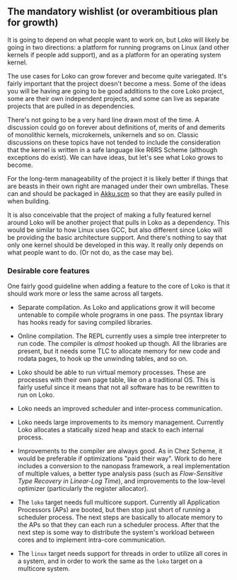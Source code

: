 ## The mandatory wishlist (or overambitious plan for growth)

It is going to depend on what people want to work on, but Loko will
likely be going in two directions: a platform for running programs on
Linux (and other kernels if people add support), and as a platform for
an operating system kernel.

The use cases for Loko can grow forever and become quite variegated.
It's fairly important that the project doesn't become a mess. Some of
the ideas you will be having are going to be good additions to the
core Loko project, some are their own independent projects, and some
can live as separate projects that are pulled in as dependencies.

There's not going to be a very hard line drawn most of the time. A
discussion could go on forever about definitions of, merits of and
demerits of monolithic kernels, microkernels, unikernels and so on.
Classic discussions on these topics have not tended to include the
consideration that the kernel is written in a safe language like R6RS
Scheme (although exceptions do exist). We can have ideas, but let's
see what Loko grows to become.

For the long-term manageability of the project it is likely better if
things that are beasts in their own right are managed under their own
umbrellas. These can and should be packaged
in [Akku.scm](https://akkuscm.org/) so that they are easily pulled
in when building.

It is also conceivable that the project of making a fully featured
kernel around Loko will be another project that pulls in Loko as a
dependency. This would be similar to how Linux uses GCC, but also
different since Loko will be providing the basic architecture support.
And there's nothing to say that only one kernel should be developed in
this way. It really only depends on what people want to do. (Or not
do, as the case may be).

### Desirable core features

One fairly good guideline when adding a feature to the core of Loko is
that it should work more or less the same across all targets.

* Separate compilation. As Loko and applications grow it will become
  untenable to compile whole programs in one pass. The psyntax library
  has hooks ready for saving compiled libraries.

* Online compilation. The REPL currently uses a simple tree
  interpreter to run code. The compiler is *almost* hooked up though.
  All the libraries are present, but it needs some TLC to allocate
  memory for new code and rodata pages, to hook up the unwinding
  tables, and so on.

* Loko should be able to run virtual memory processes. These are
  processes with their own page table, like on a traditional OS. This
  is fairly useful since it means that not all software has to be
  rewritten to run on Loko.

* Loko needs an improved scheduler and inter-process communication.

* Loko needs large improvements to its memory management. Currently
  Loko allocates a statically sized heap and stack to each internal
  process.

* Improvements to the compiler are always good. As in Chez Scheme, it
  would be preferable if optimizations "paid their way". Work to do
  here includes a conversion to the nanopass framework, a real
  implementation of multiple values, a better type analysis pass (such
  as _Flow-Sensitive Type Recovery in Linear-Log Time_), and
  improvements to the low-level optimizer (particularly the register
  allocator).

* The `loko` target needs full multicore support. Currently all
  Application Processors (APs) are booted, but then stop just short of
  running a scheduler process. The next steps are basically to
  allocate memory to the APs so that they can each run a scheduler
  process. After that the next step is some way to distribute the
  system's workload between cores and to implement intra-core
  communication.

* The `linux` target needs support for threads in order to utilize all
  cores in a system, and in order to work the same as the `loko`
  target on a multicore system.
